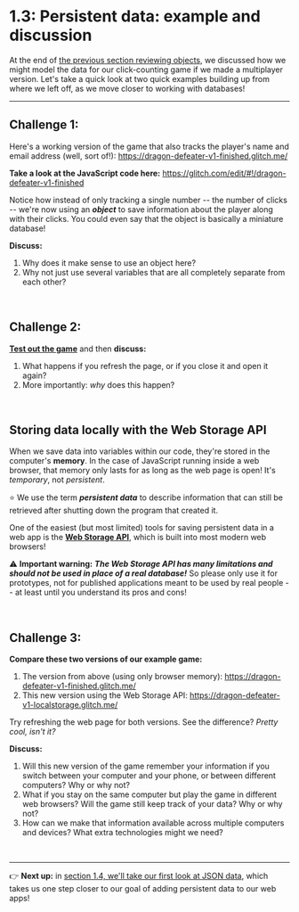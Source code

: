 # 1.3: Persistent data: example and discussion

At the end of [the previous section reviewing objects](https://github.com/LearnTeachCode/intro-javascript-class/blob/may-2018-int/week-1/1-2-review-objects.md), we discussed how we might model the data for our click-counting game if we made a multiplayer version. Let's take a quick look at two quick examples building up from where we left off, as we move closer to working with databases!

<hr/>

## Challenge 1:

Here's a working version of the game that also tracks the player's name and email address (well, sort of!): https://dragon-defeater-v1-finished.glitch.me/

**Take a look at the JavaScript code here:** https://glitch.com/edit/#!/dragon-defeater-v1-finished

Notice how instead of only tracking a single number -- the number of clicks -- we're now using an ***object*** to save information about the player along with their clicks. You could even say that the object is basically a miniature database!

**Discuss:**

  1. Why does it make sense to use an object here?
  2. Why not just use several variables that are all completely separate from each other?

<br/>

## Challenge 2:

[**Test out the game**](https://dragon-defeater-v1-finished.glitch.me/) and then **discuss:**
    
  1. What happens if you refresh the page, or if you close it and open it again?
  2. More importantly: *why* does this happen?

<br/>

## Storing data locally with the Web Storage API

When we save data into variables within our code, they're stored in the computer's **memory**. In the case of JavaScript running inside a web browser, that memory only lasts for as long as the web page is open! It's *temporary*, not *persistent*.

:star: We use the term ***persistent data*** to describe information that can still be retrieved after shutting down the program that created it. 

One of the easiest (but most limited) tools for saving persistent data in a web app is the [**Web Storage API**](https://developer.mozilla.org/en-US/docs/Web/API/Web_Storage_API/Using_the_Web_Storage_API), which is built into most modern web browsers!

:warning: **Important warning:** ***The Web Storage API has many limitations and should not be used in place of a real database!*** So please only use it for prototypes, not for published applications meant to be used by real people -- at least until you understand its pros and cons!

<br/>

## Challenge 3:

**Compare these two versions of our example game:**

  1. The version from above (using only browser memory): https://dragon-defeater-v1-finished.glitch.me/
  2. This new version using the Web Storage API: https://dragon-defeater-v1-localstorage.glitch.me/

Try refreshing the web page for both versions. See the difference? *Pretty cool, isn't it?*

**Discuss:**

  1. Will this new version of the game remember your information if you switch between your computer and your phone, or between different computers? Why or why not?
  2. What if you stay on the same computer but play the game in different web browsers? Will the game still keep track of your data? Why or why not?
  3. How can we make that information available across multiple computers and devices? What extra technologies might we need?

<br/>

<hr/>

:point_right: **Next up:** in [section 1.4, we'll take our first look at JSON data](https://github.com/LearnTeachCode/intro-javascript-class/blob/may-2018-int/week-1/1-4-json-intro.md), which takes us one step closer to our goal of adding persistent data to our web apps!
